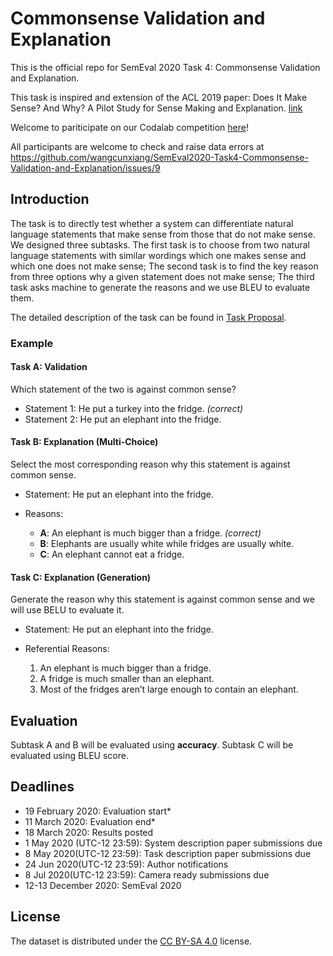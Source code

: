 # Commonsense Validation and Explanation

This is the official repo for SemEval 2020 Task 4: Commonsense Validation and Explanation.

This task is inspired and extension of the ACL 2019 paper: Does It Make Sense? And Why? A Pilot Study for Sense Making and Explanation. [link](https://arxiv.org/abs/1906.00363)

Welcome to pariticipate on our Codalab competition [here](https://competitions.codalab.org/competitions/21080)!

All participants are welcome to check and raise data errors at https://github.com/wangcunxiang/SemEval2020-Task4-Commonsense-Validation-and-Explanation/issues/9

## Introduction

The task is to directly test whether a system can differentiate natural language statements that make sense from those that do not make sense. We designed three subtasks. The first task is to choose from two natural language statements with similar wordings which one makes sense and which one does not make sense; The second task is to find the key reason from three options why a given statement does not make sense; The third task asks machine to generate the reasons and we use BLEU to evaluate them.

The detailed description of the task can be found in [Task Proposal](./TaskProposal.pdf).

### Example

#### Task A: Validation

Which statement of the two is against common sense?

- Statement 1: He put a turkey into the fridge. *(correct)*
- Statement 2: He put an elephant into the fridge.

#### Task B: Explanation (Multi-Choice)

Select the most corresponding reason why this statement is against common sense.

- Statement: He put an elephant into the fridge.

- Reasons:

  - **A**: An elephant is much bigger than a fridge. *(correct)*
  - **B**: Elephants are usually white while fridges are usually white.
  - **C**: An elephant cannot eat a fridge.

#### Task C: Explanation (Generation)

Generate the reason why this statement is against common sense and we will use BELU to evaluate it.

- Statement: He put an elephant into the fridge.

- Referential Reasons:

  1. An elephant is much bigger than a fridge.
  2. A fridge is much smaller than an elephant.
  3. Most of the fridges aren’t large enough to contain an elephant.

## Evaluation

Subtask A and B will be evaluated using **accuracy**. Subtask C will be evaluated using BLEU score.

## Deadlines
 - 19 February 2020: Evaluation start*
 - 11 March 2020: Evaluation end*
 - 18 March 2020: Results posted
 - 1 May 2020 (UTC-12 23:59): System description paper submissions due
 - 8 May 2020(UTC-12 23:59): Task description paper submissions due
 - 24 Jun 2020(UTC-12 23:59): Author notifications
 - 8 Jul 2020(UTC-12 23:59): Camera ready submissions due
 - 12-13 December 2020:  SemEval 2020

## License

The dataset is distributed under the [CC BY-SA 4.0](http://creativecommons.org/licenses/by-sa/4.0/legalcode) license.

